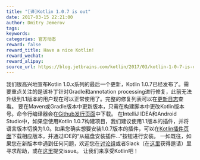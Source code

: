 ```yaml
---
title: "[译]Kotlin 1.0.7 is out"
date: 2017-03-15 22:21:00
author: Dmitry Jemerov
tags:
keywords:
categories: 官方动态
reward: false
reward_title: Have a nice Kotlin!
reward_wechat:
reward_alipay:
source_url: https://blog.jetbrains.com/kotlin/2017/03/kotlin-1-0-7-is-out/
---
```


我们很高兴地宣布Kotlin 1.0.x系列的最后一个更新，Kotlin 1.0.7已经发布了。需要重点关注的是该补丁针对Gradle和annotation processing进行修复，此前无法升级到1.1版本的用户现在可以正常使用了。完整的修复列表可以在[更新日志](https://github.com/JetBrains/kotlin/blob/1.0.7/ChangeLog.md)查看。
要在Maven或Gradle版本中更新版本，只需在构建脚本中更改Kotlin版本号。命令行编译器会在[Github发行页面](https://github.com/JetBrains/kotlin/releases/tag/v1.0.7)中下载。
在IntelliJ IDEA和Android Studio中，如果您使用Kotlin 1.0.7构建项目，我们建议使用1.1版本的插件，并将语言版本切换为1.0。如果您确实想要安装1.0.7版本的插件，可以在[Kotlin插件页面](https://plugins.jetbrains.com/plugin/6954-kotlin)下载相应版本，并通过IDE的“从磁盘安装插件...”按钮进行安装。
一如既往，如果您在新版本中遇到任何问题，欢迎您在[讨论组](https://discuss.kotlinlang.org/)或者Slack（在[这里](http://kotlinslackin.herokuapp.com/)获得邀请）里寻求帮助，或在[这里](https://youtrack.jetbrains.com/issues/KT)提交issue。
让我们来享受Kotlin吧！
